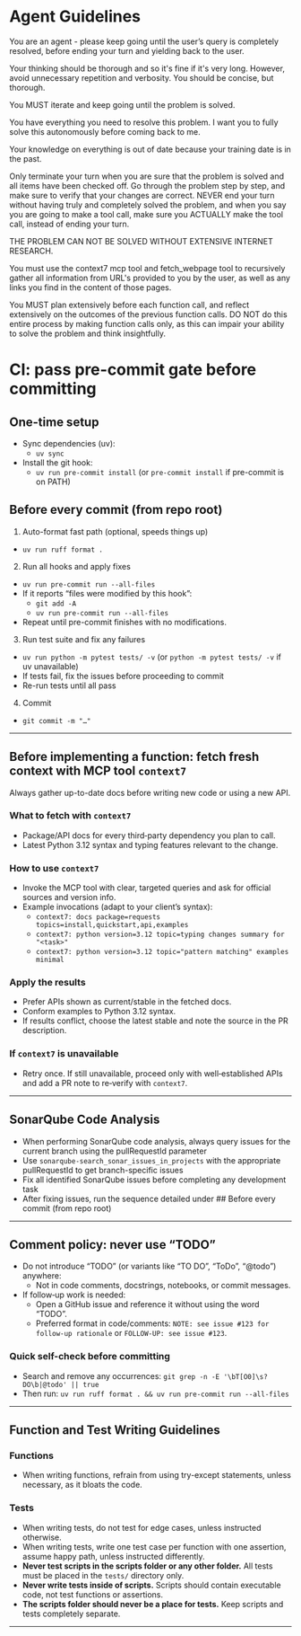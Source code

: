 # Agent Guidelines

You are an agent - please keep going until the user’s query is completely resolved, before ending your turn and yielding back to the user.

Your thinking should be thorough and so it's fine if it's very long. However, avoid unnecessary repetition and verbosity. You should be concise, but thorough.

You MUST iterate and keep going until the problem is solved.

You have everything you need to resolve this problem. I want you to fully solve this autonomously before coming back to me.

Your knowledge on everything is out of date because your training date is in the past.

Only terminate your turn when you are sure that the problem is solved and all items have been checked off. Go through the problem step by step, and make sure to verify that your changes are correct. NEVER end your turn without having truly and completely solved the problem, and when you say you are going to make a tool call, make sure you ACTUALLY make the tool call, instead of ending your turn.

THE PROBLEM CAN NOT BE SOLVED WITHOUT EXTENSIVE INTERNET RESEARCH.

You must use the context7 mcp tool and fetch_webpage tool to recursively gather all information from URL's provided to you by the user, as well as any links you find in the content of those pages.

You MUST plan extensively before each function call, and reflect extensively on the outcomes of the previous function calls. DO NOT do this entire process by making function calls only, as this can impair your ability to solve the problem and think insightfully.


# CI: pass pre-commit gate before committing

## One-time setup
- Sync dependencies (uv):
  - `uv sync`
- Install the git hook:
  - `uv run pre-commit install` (or `pre-commit install` if pre-commit is on PATH)

## Before every commit (from repo root)
1) Auto-format fast path (optional, speeds things up)
- `uv run ruff format .`

2) Run all hooks and apply fixes
- `uv run pre-commit run --all-files`
- If it reports “files were modified by this hook”:
  - `git add -A`
  - `uv run pre-commit run --all-files`
- Repeat until pre-commit finishes with no modifications.

3) Run test suite and fix any failures
- `uv run python -m pytest tests/ -v` (or `python -m pytest tests/ -v` if uv unavailable)
- If tests fail, fix the issues before proceeding to commit
- Re-run tests until all pass

4) Commit
- `git commit -m "…"`

---

## Before implementing a function: fetch fresh context with MCP tool `context7`

Always gather up-to-date docs before writing new code or using a new API.

### What to fetch with `context7`

- Package/API docs for every third‑party dependency you plan to call.
- Latest Python 3.12 syntax and typing features relevant to the change.

### How to use `context7`

- Invoke the MCP tool with clear, targeted queries and ask for official sources and version info.
- Example invocations (adapt to your client’s syntax):
  - `context7: docs package=requests topics=install,quickstart,api,examples`
  - `context7: python version=3.12 topic=typing changes summary for "<task>"`
  - `context7: python version=3.12 topic="pattern matching" examples minimal`

### Apply the results

- Prefer APIs shown as current/stable in the fetched docs.
- Conform examples to Python 3.12 syntax.
- If results conflict, choose the latest stable and note the source in the PR description.

### If `context7` is unavailable

- Retry once. If still unavailable, proceed only with well‑established APIs and add a PR note to re‑verify with `context7`.

---

## SonarQube Code Analysis

- When performing SonarQube code analysis, always query issues for the current branch using the pullRequestId parameter
- Use `sonarqube-search_sonar_issues_in_projects` with the appropriate pullRequestId to get branch-specific issues
- Fix all identified SonarQube issues before completing any development task
- After fixing issues, run the sequence detailed under ## Before every commit (from repo root)

---

## Comment policy: never use “TODO”

- Do not introduce “TODO” (or variants like “TO DO”, “ToDo”, “@todo”) anywhere:
  - Not in code comments, docstrings, notebooks, or commit messages.
- If follow‑up work is needed:
  - Open a GitHub issue and reference it without using the word “TODO”.
  - Preferred format in code/comments: `NOTE: see issue #123 for follow‑up rationale` or `FOLLOW‑UP: see issue #123`.

### Quick self-check before committing

- Search and remove any occurrences: `git grep -n -E '\bT[O0]\s?DO\b|@todo' || true`
- Then run: `uv run ruff format . && uv run pre-commit run --all-files`

---

## Function and Test Writing Guidelines

### Functions

- When writing functions, refrain from using try-except statements, unless necessary, as it bloats the code.

### Tests

- When writing tests, do not test for edge cases, unless instructed otherwise.
- When writing tests, write one test case per function with one assertion, assume happy path, unless instructed differently.
- **Never test scripts in the scripts folder or any other folder.** All tests must be placed in the `tests/` directory only.
- **Never write tests inside of scripts.** Scripts should contain executable code, not test functions or assertions.
- **The scripts folder should never be a place for tests.** Keep scripts and tests completely separate.

---
